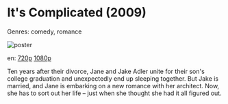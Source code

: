 # It's Complicated (2009)

Genres: comedy, romance

![poster](http://image.tmdb.org/t/p/w500/foHRwmVZG7m0XMDq15wRuNoKca6.jpg)

en:
  [720p](magnet:?xt=urn:btih:36B66DDD50140172F836C391A274012A959944BE&tr=udp://glotorrents.pw:6969/announce&tr=udp://tracker.opentrackr.org:1337/announce&tr=udp://torrent.gresille.org:80/announce&tr=udp://tracker.openbittorrent.com:80&tr=udp://tracker.coppersurfer.tk:6969&tr=udp://tracker.leechers-paradise.org:6969&tr=udp://p4p.arenabg.ch:1337&tr=udp://tracker.internetwarriors.net:1337)
  [1080p](magnet:?xt=urn:btih:C8A63D7DCF919B5B1C7CDE7F67330122FB58699F&tr=udp://glotorrents.pw:6969/announce&tr=udp://tracker.opentrackr.org:1337/announce&tr=udp://torrent.gresille.org:80/announce&tr=udp://tracker.openbittorrent.com:80&tr=udp://tracker.coppersurfer.tk:6969&tr=udp://tracker.leechers-paradise.org:6969&tr=udp://p4p.arenabg.ch:1337&tr=udp://tracker.internetwarriors.net:1337)
  


Ten years after their divorce, Jane and Jake Adler unite for their son's college graduation and unexpectedly end up sleeping together. But Jake is married, and Jane is embarking on a new romance with her architect. Now, she has to sort out her life – just when she thought she had it all figured out.